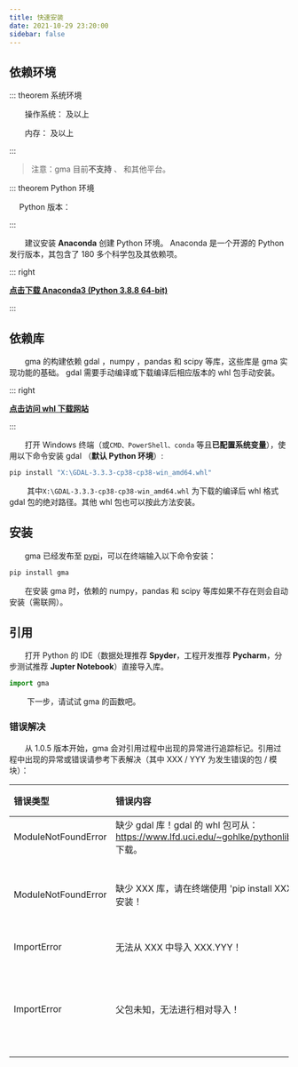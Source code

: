 ```yaml
---
title: 快速安装
date: 2021-10-29 23:20:00
sidebar: false
---
```


## 依赖环境

::: theorem 系统环境

&emsp;&emsp;操作系统：<Badge text="Winows 10 +" vertical='middle'/> 及以上

&emsp;&emsp;内存：<Badge text="8 GB" vertical='middle'/>  及以上

:::

> 注意：gma 目前**不支持** <Badge text="Linux" type='error' vertical='middle'/>、<Badge text="MacOS" type='error' vertical='middle'/> 和其他平台。

::: theorem Python 环境

&emsp; Python 版本： <Badge text="3.8、3.9 或 3.10" vertical='middle'/>

:::

&emsp;&emsp;建议安装 **Anaconda** 创建 Python 环境。 Anaconda 是一个开源的 Python 发行版本，其包含了 180 多个科学包及其依赖项。

::: right  

 [**点击下载 Anaconda3 (Python 3.8.8 64-bit)**](https://repo.anaconda.com/archive/Anaconda3-2021.05-Windows-x86_64.exe)

:::

## 依赖库 
&emsp;&emsp;gma 的构建依赖 gdal <Badge text="3.3.1 +"/>，numpy <Badge text="1.20.3 +"/>，pandas <Badge text="1.3.3 +"/> 和 scipy<Badge text="1.7.1 +"/> 等库，这些库是 gma 实现功能的基础。 gdal 需要手动编译或下载编译后相应版本的 whl 包手动安装。

::: right 

 [**点击访问 whl 下载网站**](https://www.lfd.uci.edu/~gohlke/pythonlibs/)

:::

&emsp;&emsp;打开  Windows 终端（或```CMD、PowerShell、conda``` 等且**已配置系统变量**），使用以下命令安装 gdal （**默认 Python 环境**）:
```bash
pip install "X:\GDAL-3.3.3-cp38-cp38-win_amd64.whl"
```
&emsp;&emsp; 其中```X:\GDAL-3.3.3-cp38-cp38-win_amd64.whl``` 为下载的编译后 whl 格式 gdal 包的绝对路径。其他 whl 包也可以按此方法安装。

## 安装

&emsp;&emsp;gma 已经发布至 [pypi](https://pypi.org/project/gma/)，可以在终端输入以下命令安装：

```bash
pip install gma
```
&emsp;&emsp;在安装 gma 时，依赖的 numpy，pandas 和 scipy 等库如果不存在则会自动安装（需联网）。


## 引用

&emsp;&emsp;打开 Python 的 IDE（数据处理推荐 **Spyder**，工程开发推荐 **Pycharm**，分步测试推荐 **Jupter Notebook**）直接导入库。

```python
import gma
```

&emsp;&emsp; 下一步，请试试 gma 的函数吧。

### 错误解决

&emsp;&emsp;从 1.0.5 版本开始，gma 会对引用过程中出现的异常进行追踪标记。引用过程中出现的异常或错误请参考下表解决（其中 XXX / YYY 为发生错误的包 / 模块）：

| 错误类型            | 错误内容                                                     | 解决方法                              |
| :------------------ | :----------------------------------------------------------- | :------------------------------------ |
| ModuleNotFoundError | 缺少 gdal 库！gdal 的 whl 包可从：https://www.lfd.uci.edu/~gohlke/pythonlibs/ 下载。 | [安装 gdal](/Install.html#依赖库)     |
| ModuleNotFoundError | 缺少 XXX 库，请在终端使用 'pip install XXX' 安装！           | 在终端输入 `pip install XXX` 安装     |
| ImportError         | 无法从 XXX 中导入 XXX.YYY！                                  | 重新安装 XXX                          |
| ImportError         | 父包未知，无法进行相对导入！                                 | 请将 gma 放置在 Python 包文件夹后重试 |

